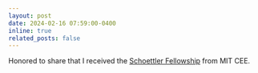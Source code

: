 ```yaml
---
layout: post
date: 2024-02-16 07:59:00-0400
inline: true
related_posts: false
---
```


Honored to share that I received the <a href=" ">Schoettler Fellowship</a> from MIT CEE. 
